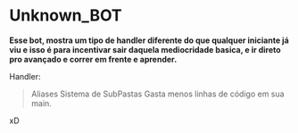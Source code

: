 # Unknown_BOT
**Esse bot, mostra um tipo de handler diferente do que qualquer iniciante já viu e isso é para incentivar sair daquela mediocridade basica, e ir direto pro avançado e correr em frente e aprender.**

Handler:

> Aliases
> Sistema de SubPastas
> Gasta menos linhas de código em sua main.

xD
